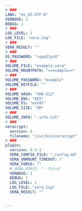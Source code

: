 ```yaml
---
# ###
LANG: "en_US.UTF-8"
VERBOSE: 1
DEBUG: 1
# ###
LOG_LEVEL: 1
LOG_FILE: "vera.log"
# ###
VERA_RESULT: ""
# ###
OS_PASSWORD: "ceym2lps8"
# ###
VOLUME_FILE: "example.vera"
VOLUME_MOUNTPATH: "==example=="
# ###
VOLUME_PASSWORD: "example"
VOLUME_KEYFILE: ""
# ###
VOLUME_HASH: "SHA-512"
VOLUME_ENC: "AES"
VOLUME_FS: "exFAT"
VOLUME_SIZE: "3M"
# ###
VOLUME_INFO: ".info.txt"
# ###
veracrypt:
  version: 0
  filename: "/usr/bin/veracrypt"
# ###
plugin:
  version: 0.4.1
  VERA_CONFIG_FILE: ".config.md"
  VERA_UNMOUNT_TIMEOUT: 7
  VERA_FORCE: ""
  # VERA_FORCE: "--force"
  VERBOSE: 1
  DEBUG: 1
  LOG_LEVEL: 1
  LOG_FILE: "vera.log"
  VERA_RESULT: ""


---
```

